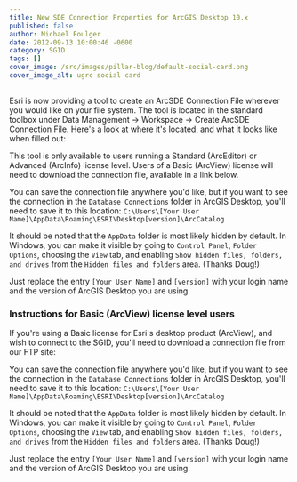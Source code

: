 ```yaml
---
title: New SDE Connection Properties for ArcGIS Desktop 10.x
published: false
author: Michael Foulger
date: 2012-09-13 10:00:46 -0600
category: SGID
tags: []
cover_image: /src/images/pillar-blog/default-social-card.png
cover_image_alt: ugrc social card
---
```


Esri is now providing a tool to create an ArcSDE Connection File wherever you would like on your file system. The tool is located in the standard toolbox under Data Management -&gt; Workspace -&gt; Create ArcSDE Connection File. Here's a look at where it's located, and what it looks like when filled out:

This tool is only available to users running a Standard (ArcEditor) or Advanced (ArcInfo) license level. Users of a Basic (ArcView) license will need to download the connection file, available in a link below.

You can save the connection file anywhere you'd like, but if you want to see the connection in the `Database Connections` folder in ArcGIS Desktop, you'll need to save it to this location: `C:\Users\[Your User Name]\AppData\Roaming\ESRI\Desktop[version]\ArcCatalog`

It should be noted that the `AppData` folder is most likely hidden by default. In Windows, you can make it visible by going to `Control Panel`, `Folder Options`, choosing the `View` tab, and enabling `Show hidden files, folders, and drives` from the `Hidden files and folders` area. (Thanks Doug!)

Just replace the entry `[Your User Name]` and `[version]` with your login name and the version of ArcGIS Desktop you are using.

### Instructions for Basic (ArcView) license level users

If you're using a Basic license for Esri's desktop product (ArcView), and wish to connect to the SGID, you'll need to download a connection file from our FTP site:

You can save the connection file anywhere you'd like, but if you want to see the connection in the `Database Connections` folder in ArcGIS Desktop, you'll need to save it to this location: `C:\Users\[Your User Name]\AppData\Roaming\ESRI\Desktop[version]\ArcCatalog`

It should be noted that the `AppData` folder is most likely hidden by default. In Windows, you can make it visible by going to `Control Panel`, `Folder Options`, choosing the `View` tab, and enabling `Show hidden files, folders, and drives` from the `Hidden files and folders` area. (Thanks Doug!)

Just replace the entry `[Your User Name]` and `[version]` with your login name and the version of ArcGIS Desktop you are using.
